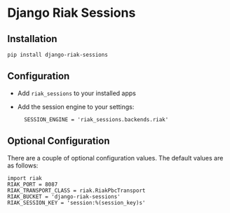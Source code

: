 # Django Riak Sessions

## Installation

    pip install django-riak-sessions

## Configuration

* Add `riak_sessions` to your installed apps
* Add the session engine to your settings:

        SESSION_ENGINE = 'riak_sessions.backends.riak'

## Optional Configuration

There are a couple of optional configuration values. The default values
are as follows:

    import riak
    RIAK_PORT = 8087
    RIAK_TRANSPORT_CLASS = riak.RiakPbcTransport
    RIAK_BUCKET = 'django-riak-sessions'
    RIAK_SESSION_KEY = 'session:%(session_key)s'

